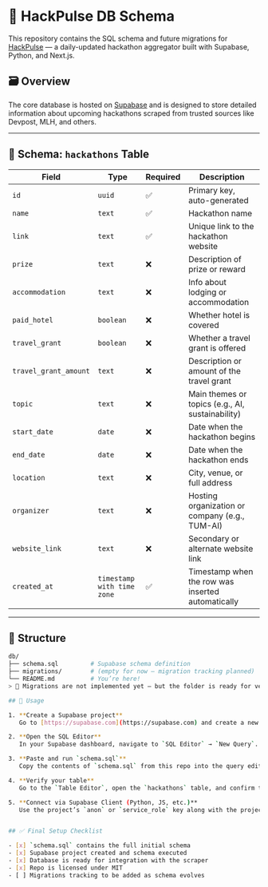 # 🧠 HackPulse DB Schema

This repository contains the SQL schema and future migrations for [HackPulse](https://hackpulse.vercel.app) — a daily-updated hackathon aggregator built with Supabase, Python, and Next.js.

## 🗃️ Overview

The core database is hosted on [Supabase](https://supabase.com) and is designed to store detailed information about upcoming hackathons scraped from trusted sources like Devpost, MLH, and others.

---

## 📄 Schema: `hackathons` Table

| Field                  | Type                       | Required | Description                                         |
|------------------------|----------------------------|----------|-----------------------------------------------------|
| `id`                   | `uuid`                     | ✅        | Primary key, auto-generated                         |
| `name`                 | `text`                     | ✅        | Hackathon name                                      |
| `link`                 | `text`                     | ✅        | Unique link to the hackathon website                |
| `prize`                | `text`                     | ❌        | Description of prize or reward                      |
| `accommodation`        | `text`                     | ❌        | Info about lodging or accommodation                 |
| `paid_hotel`           | `boolean`                  | ❌        | Whether hotel is covered                            |
| `travel_grant`         | `boolean`                  | ❌        | Whether a travel grant is offered                   |
| `travel_grant_amount`  | `text`                     | ❌        | Description or amount of the travel grant           |
| `topic`                | `text`                     | ❌        | Main themes or topics (e.g., AI, sustainability)    |
| `start_date`           | `date`                     | ❌        | Date when the hackathon begins                      |
| `end_date`             | `date`                     | ❌        | Date when the hackathon ends                        |
| `location`             | `text`                     | ❌        | City, venue, or full address                        |
| `organizer`            | `text`                     | ❌        | Hosting organization or company (e.g., TUM-AI)      |
| `website_link`         | `text`                     | ❌        | Secondary or alternate website link                 |
| `created_at`           | `timestamp with time zone` | ✅        | Timestamp when the row was inserted automatically   |

---

## 📂 Structure

```bash
db/
├── schema.sql         # Supabase schema definition
├── migrations/        # (empty for now — migration tracking planned)
└── README.md          # You’re here!
> 📌 Migrations are not implemented yet — but the folder is ready for versioned updates.

## 🚀 Usage

1. **Create a Supabase project**  
   Go to [https://supabase.com](https://supabase.com) and create a new project.

2. **Open the SQL Editor**  
   In your Supabase dashboard, navigate to `SQL Editor` → `New Query`.

3. **Paste and run `schema.sql`**  
   Copy the contents of `schema.sql` from this repo into the query editor and execute it to create your database schema.

4. **Verify your table**  
   Go to the `Table Editor`, open the `hackathons` table, and confirm that the fields were created as expected.

5. **Connect via Supabase Client (Python, JS, etc.)**  
   Use the project’s `anon` or `service_role` key along with the project URL to connect your app/scraper and start inserting or querying data.


## ✅ Final Setup Checklist

- [x] `schema.sql` contains the full initial schema
- [x] Supabase project created and schema executed
- [x] Database is ready for integration with the scraper
- [x] Repo is licensed under MIT
- [ ] Migrations tracking to be added as schema evolves
